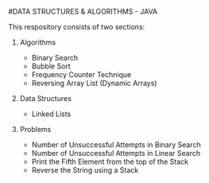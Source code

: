 #DATA STRUCTURES & ALGORITHMS - JAVA 

This respository consists of two sections:

1. Algorithms
    - Binary Search
    - Bubble Sort
    - Frequency Counter Technique
    - Reversing Array List (Dynamic Arrays)

2. Data Structures
    - Linked Lists

3. Problems
    - Number of Unsuccessful Attempts in Binary Search
    - Number of Unsuccessful Attempts in Linear Search
    - Print the Fifth Element from the top of the Stack
    - Reverse the String using a Stack
